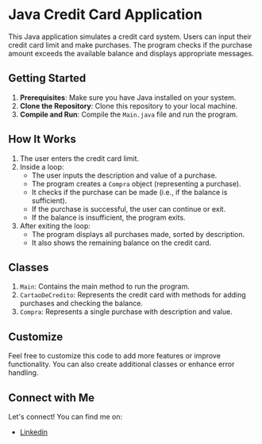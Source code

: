 # Java Credit Card Application

This Java application simulates a credit card system. Users can input their credit card limit and make purchases. The program checks if the purchase amount exceeds the available balance and displays appropriate messages.

## Getting Started

1. **Prerequisites**: Make sure you have Java installed on your system.
2. **Clone the Repository**: Clone this repository to your local machine.
3. **Compile and Run**: Compile the `Main.java` file and run the program.

## How It Works

1. The user enters the credit card limit.
2. Inside a loop:
    - The user inputs the description and value of a purchase.
    - The program creates a `Compra` object (representing a purchase).
    - It checks if the purchase can be made (i.e., if the balance is sufficient).
    - If the purchase is successful, the user can continue or exit.
    - If the balance is insufficient, the program exits.
3. After exiting the loop:
    - The program displays all purchases made, sorted by description.
    - It also shows the remaining balance on the credit card.

## Classes

1. `Main`: Contains the main method to run the program.
2. `CartaoDeCredito`: Represents the credit card with methods for adding purchases and checking the balance.
3. `Compra`: Represents a single purchase with description and value.

## Customize

Feel free to customize this code to add more features or improve functionality. You can also create additional classes or enhance error handling.

## Connect with Me

Let's connect! You can find me on:

- [Linkedin](https://www.linkedin.com/in/daniel-sq/)
